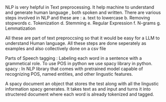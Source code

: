 NLP is very helpful in Text preprocessing. It help machine to understand and generate human language , both spoken and written. 
There are various steps involved in NLP and these are :
  a. text to lowercase
  b. Removing stopwords
  c. Tokenization
  d. Stemming
  e. Regular Expression
  f. N-grams
  g. Lemmatization

All these are part of text preproccsing so that it would be easy for a LLM to understand Human language. 
All these steps are done seperately as examples and also collectively done on a csv file

Parts of Speech tagging :
Labeling each word in a sentence with a grammetical role.
To use POS in python we use spacy library in python.
spacy : In NLP library that comes with pretrained model capable of recognizing POS, named entities, and other lingustic features.

A spacy document an object that stores the test along with all the lingustic information spacy generates.
It takes text as and input and turns it into structered document where each word is already tokenized and tagged.
